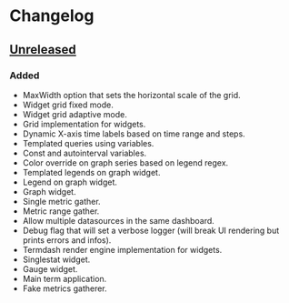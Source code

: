 # Changelog

## [Unreleased]

### Added

- MaxWidth option that sets the horizontal scale of the grid.
- Widget grid fixed mode.
- Widget grid adaptive mode.
- Grid implementation for widgets.
- Dynamic X-axis time labels based on time range and steps.
- Templated queries using variables.
- Const and autointerval variables.
- Color override on graph series based on legend regex.
- Templated legends on graph widget.
- Legend on graph widget.
- Graph widget.
- Single metric gather.
- Metric range gather.
- Allow multiple datasources in the same dashboard.
- Debug flag that will set a verbose logger (will break UI rendering but prints errors and infos).
- Termdash render engine implementation for widgets.
- Singlestat widget.
- Gauge widget.
- Main term application.
- Fake metrics gatherer.

[unreleased]: https://github.com/slok/go-http-metrics/compare/v0.x.0...HEAD
[0.x.0]: https://github.com/slok/grafterm/releases/tag/v0.x.0
